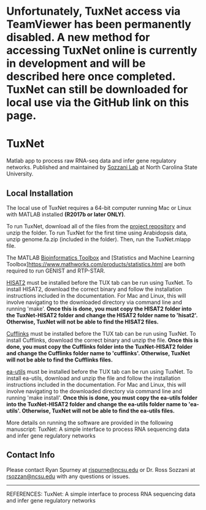 # Unfortunately, TuxNet access via TeamViewer has been permanently disabled. A new method for accessing TuxNet online is currently in development and will be described here once completed. TuxNet can still be downloaded for local use via the GitHub link on this page.

# TuxNet
Matlab app to process raw RNA-seq data and infer gene regulatory networks. Published and maintained by [Sozzani Lab](https://harvest.cals.ncsu.edu/sozzani-lab/) at North Carolina State University.

## Local Installation

The local use of TuxNet requires a 64-bit computer running Mac or Linux with MATLAB installed **(R2017b or later ONLY)**.

To run TuxNet, download all of the files from the [project repository](https://github.com/rspurney/TuxNet) and unzip the folder. To run TuxNet for the first time using Arabidopsis data, unzip genome.fa.zip (included in the folder). Then, run the TuxNet.mlapp file.

The MATLAB [Bioinformatics Toolbox](https://www.mathworks.com/products/bioinfo.html) and [Statistics and Machine Learning Toolbox]https://www.mathworks.com/products/statistics.html are both required to run GENIST and RTP-STAR.

[HISAT2](https://ccb.jhu.edu/software/hisat2/index.shtml) must be installed before the TUX tab can be run using TuxNet. To install HISAT2, download the correct binary and follow the installation instructions included in the documentation. For Mac and Linux, this will involve navigating to the downloaded directory via command line and running 'make'. **Once this is done, you must copy the HISAT2 folder into the TuxNet-HISAT2 folder and change the HISAT2 folder name to 'hisat2'. Otherwise, TuxNet will not be able to find the HISAT2 files.**

[Cufflinks](https://cole-trapnell-lab.github.io/cufflinks/) must be installed before the TUX tab can be run using TuxNet. To install Cufflinks, download the correct binary and unzip the file. **Once this is done, you must copy the Cufflinks folder into the TuxNet-HISAT2 folder and change the Cufflinks folder name to 'cufflinks'. Otherwise, TuxNet will not be able to find the Cufflinks files.**

[ea-utils](https://expressionanalysis.github.io/ea-utils/) must be installed before the TUX tab can be run using TuxNet. To install ea-utils, download and unzip the file and follow the installation instructions included in the documentation. For Mac and Linux, this will involve navigating to the downloaded directory via command line and running 'make install'. **Once this is done, you must copy the ea-utils folder into the TuxNet-HISAT2 folder and change the ea-utils folder name to 'ea-utils'. Otherwise, TuxNet will not be able to find the ea-utils files.**

More details on running the software are provided in the following manuscript:
TuxNet: A simple interface to process RNA sequencing data and infer gene regulatory networks

## Contact Info

Please contact Ryan Spurney at <rjspurne@ncsu.edu> or Dr. Ross Sozzani at <rsozzan@ncsu.edu> with any questions or issues.

----------------------------------------------------------------------------------------------------------------------------
REFERENCES:
TuxNet: A simple interface to process RNA sequencing data and infer gene regulatory networks
